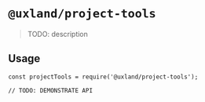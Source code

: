 # `@uxland/project-tools`

> TODO: description

## Usage

```
const projectTools = require('@uxland/project-tools');

// TODO: DEMONSTRATE API
```
